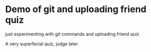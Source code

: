 # Demo of git and uploading friend quiz
just experimenting with git commands and uploading friend quiz

A very superfecial quiz, judge later
